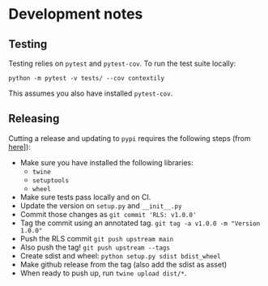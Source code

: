 # Development notes

## Testing

Testing relies on `pytest` and  `pytest-cov`. To run the test suite locally:

```
python -m pytest -v tests/ --cov contextily
```

This assumes you also have installed `pytest-cov`.

## Releasing

Cutting a release and updating to `pypi` requires the following steps (from
[here](https://packaging.python.org/tutorials/packaging-projects/)]):

* Make sure you have installed the following libraries:
    * `twine`
    * `setuptools`
    * `wheel`
* Make sure tests pass locally and on CI.
* Update the version on `setup.py` and `__init__.py`
* Commit those changes as `git commit 'RLS: v1.0.0'`
* Tag the commit using an annotated tag. ``git tag -a v1.0.0 -m "Version 1.0.0"``
* Push the RLS commit ``git push upstream main``
* Also push the tag! ``git push upstream --tags``
* Create sdist and wheel: `python setup.py sdist bdist_wheel`
* Make github release from the tag (also add the sdist as asset)
* When ready to push up, run `twine upload dist/*`.

